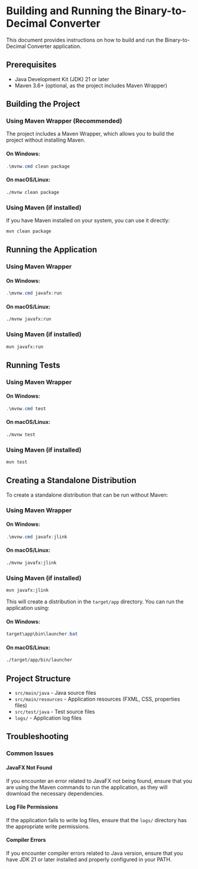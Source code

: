 # Building and Running the Binary-to-Decimal Converter

This document provides instructions on how to build and run the Binary-to-Decimal Converter application.

## Prerequisites

- Java Development Kit (JDK) 21 or later
- Maven 3.6+ (optional, as the project includes Maven Wrapper)

## Building the Project

### Using Maven Wrapper (Recommended)

The project includes a Maven Wrapper, which allows you to build the project without installing Maven.

#### On Windows:
```powershell
.\mvnw.cmd clean package
```

#### On macOS/Linux:
```bash
./mvnw clean package
```

### Using Maven (if installed)

If you have Maven installed on your system, you can use it directly:

```bash
mvn clean package
```

## Running the Application

### Using Maven Wrapper

#### On Windows:
```powershell
.\mvnw.cmd javafx:run
```

#### On macOS/Linux:
```bash
./mvnw javafx:run
```

### Using Maven (if installed)

```bash
mvn javafx:run
```

## Running Tests

### Using Maven Wrapper

#### On Windows:
```powershell
.\mvnw.cmd test
```

#### On macOS/Linux:
```bash
./mvnw test
```

### Using Maven (if installed)

```bash
mvn test
```

## Creating a Standalone Distribution

To create a standalone distribution that can be run without Maven:

### Using Maven Wrapper

#### On Windows:
```powershell
.\mvnw.cmd javafx:jlink
```

#### On macOS/Linux:
```bash
./mvnw javafx:jlink
```

### Using Maven (if installed)

```bash
mvn javafx:jlink
```

This will create a distribution in the `target/app` directory. You can run the application using:

#### On Windows:
```powershell
target\app\bin\launcher.bat
```

#### On macOS/Linux:
```bash
./target/app/bin/launcher
```

## Project Structure

- `src/main/java` - Java source files
- `src/main/resources` - Application resources (FXML, CSS, properties files)
- `src/test/java` - Test source files
- `logs/` - Application log files

## Troubleshooting

### Common Issues

#### JavaFX Not Found

If you encounter an error related to JavaFX not being found, ensure that you are using the Maven commands to run the application, as they will download the necessary dependencies.

#### Log File Permissions

If the application fails to write log files, ensure that the `logs/` directory has the appropriate write permissions.

#### Compiler Errors

If you encounter compiler errors related to Java version, ensure that you have JDK 21 or later installed and properly configured in your PATH.
